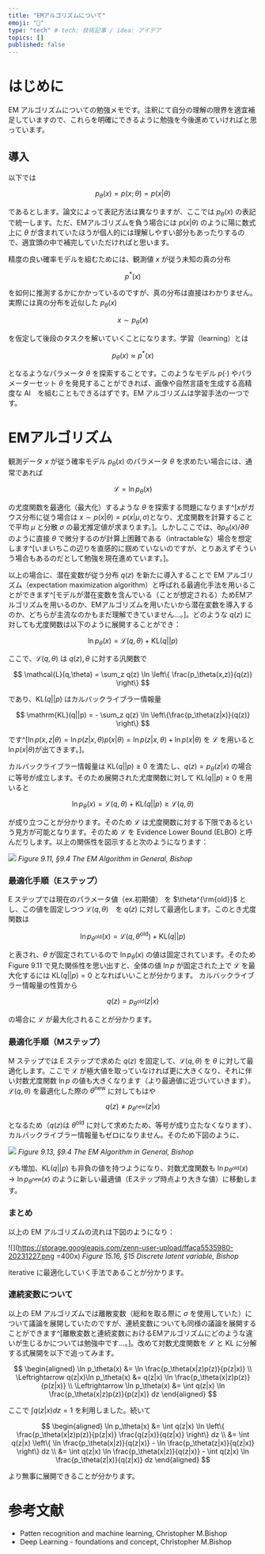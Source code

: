 ```yaml
---
title: "EMアルゴリズムについて"
emoji: "🐡"
type: "tech" # tech: 技術記事 / idea: アイデア
topics: []
published: false
---
```


# はじめに

EM アルゴリズムについての勉強メモです。注釈にて自分の理解の限界を適宜補足していますので、これらを明確にできるように勉強を今後進めていければと思っています。

## 導入

以下では

$$
p_\theta(x) = p(x; \theta) = p(x|\theta)
$$

であるとします。論文によって表記方法は異なりますが、ここでは $p_\theta(x)$ の表記で統一します。ただ、EMアルゴリズムを負う場合には $p(x|\theta)$ のように陽に数式上に $\theta$ が含まれていたほうが個人的には理解しやすい部分もあったりするので、適宜頭の中で補完していただければと思います。

精度の良い確率モデルを組むためには、観測値 $x$ が従う未知の真の分布

$$
p^\ast(x)
$$

を如何に推測するかにかかっているのですが、真の分布は直接はわかりません。実際には真の分布を近似した $p_{\theta}(x)$ 

$$
x \sim p_{\theta}(x)
$$

を仮定して後段のタスクを解いていくことになります。学習（learning）とは

$$
p_{\theta}(x) \approx p^\ast(x)
$$

となるようなパラメータ $\theta$ を探索することです。このようなモデル $p(\cdot)$ やパラメーターセット $\theta$ を発見することができれば、画像や自然言語を生成する高精度な AI　を組むこともできるはずです。EM アルゴリズムは学習手法の一つです。


# EMアルゴリズム

観測データ $x$ が従う確率モデル $p_\theta(x)$ のパラメータ $\theta$ を求めたい場合には、通常であれば

$$
\mathcal{L} = \ln p_\theta(x)
$$

の尤度関数を最適化（最大化）するような $\theta$ を探索する問題になります^[$x$がガウス分布に従う場合は $x \sim p(x|\theta) = p(x|\mu,\sigma)$となり、尤度関数を計算することで平均 $\mu$ と分散 $\sigma$ の最尤推定値が求まります。]。しかしここでは、$\partial p_\theta(x) / \partial \theta$ のように直接 $\theta$ で微分するのが計算上困難である（intractableな）場合を想定します^[いまいちこの辺りを直感的に掴めていないのですが、とりあえずそういう場合もあるのだとして勉強を現在進めています。]。

以上の場合に、潜在変数が従う分布 $q(z)$ を新たに導入することで EM アルゴリズム（expectation maximization algorithm）と呼ばれる最適化手法を用いることができます^[モデルが潜在変数を含んでいる（ことが想定される）ためEMアルゴリズムを用いるのか、EMアルゴリズムを用いたいから潜在変数を導入するのか、どちらが主流なのかもまだ理解できていません...。]。どのような $q(z)$ に対しても尤度関数は以下のように展開することができ：

$$
\ln p_\theta(x) = \mathcal{L}(q,\theta) + \mathrm{KL}(q||p)
$$

ここで、$\mathcal{L}(q,\theta)$ は $q(z), \theta$ に対する汎関数で

$$
\mathcal{L}(q,\theta) = \sum_z q(z) \ln \left\{ \frac{p_\theta(x,z)}{q(z)} \right\}
$$

であり、$\mathrm{KL}(q||p)$ はカルバックライブラー情報量

$$
\mathrm{KL}(q||p) = - \sum_z q(z) \ln \left\{\frac{p_\theta(z|x)}{q(z)} \right\}
$$

です^[$\ln p(x,z|\theta) = \ln p(z|x, \theta)p(x|\theta) = \ln p(z|x, \theta) + \ln p(x|\theta)$ を $\mathcal{L}$ を用いると $\ln p(x|\theta)$が出てきます。]。

カルバックライブラー情報量は $\mathrm{KL}(q||p) \geq 0$ を満たし、$q(z) = p_\theta(z|x)$ の場合に等号が成立します。そのため展開された尤度関数に対して $\mathrm{KL}(q||p) \geq 0$ を用いると

$$
\ln p_\theta(x) = \mathcal{L}(q,\theta) + \mathrm{KL}(q||p) \geq \mathcal{L}(q,\theta) 
$$

が成り立つことが分かります。そのため $\mathcal{L}$ は尤度関数に対する下限であるという見方が可能となります。そのため $\mathcal{L}$ を Evidence Lower Bound (ELBO) と呼んだりします。以上の関係性を図示すると次のようになります：

![](https://storage.googleapis.com/zenn-user-upload/52b24f5339ba-20231227.png)
*Figure 9.11, §9.4 The EM Algorithm in General, Bishop*


### 最適化手順（Eステップ）

E ステップでは現在のパラメータ値（ex.初期値） を $\theta^{\rm{old}}$ とし、この値を固定しつつ $\mathcal{L}(q,\theta)$　を $q(z)$ に対して最適化します。このとき尤度関数は

$$
\ln p_{\theta^{\mathrm{old}}}(x) = \mathcal{L}(q,\theta^{\mathrm{old}}) + \mathrm{KL}(q||p)
$$

と表され、$\theta$ が固定されているので $\ln p_\theta(x)$ の値は固定されています。そのため Figure 9.11 で見た関係性を思い出すと、全体の値 $\ln p$ が固定された上で $\mathcal{L}$ を最大化するには $\mathrm{KL}(q||p)=0$ となればいいことが分かります。 カルバックライブラー情報量の性質から

$$
q(z) = p_{\theta^{\mathrm{old}}}(z|x)
$$

の場合に $\mathcal{L}$ が最大化されることが分かります。


### 最適化手順（Mステップ）

M ステップでは E ステップで求めた $q(z)$ を固定して、$\mathcal{L}(q,\theta)$ を $\theta$ に対して最適化します。ここで $\mathcal{L}$ が極大値を取っていなければ更に大きくなり、それに伴い対数尤度関数 $\ln p$ の値も大きくなります（より最適値に近づいていきます）。$\mathcal{L}(q, \theta)$ を最適化した際の $\theta^{\mathrm{new}}$ に対してもはや

$$
q(z) \neq p_{\theta^{\mathrm{new}}}(z|x)
$$

となるため（$q(z)$は $\theta^{\mathrm{old}}$ に対して求めたため、等号が成り立たなくなります）、カルバックライブラー情報量もゼロになりません。そのため下図のように、


![](https://storage.googleapis.com/zenn-user-upload/fcafb1e45b44-20231227.png)
*Figure 9.13, §9.4 The EM Algorithm in General, Bishop*

$\mathcal{L}$も増加、$\mathrm{KL}(q||p)$ も非負の値を持つようになり、対数尤度関数も $\ln p_{\theta^{\mathrm{old}}}(x) \to \ln p_{\theta^{\mathrm{new}}}(x)$ のように新しい最適値（Eステップ時点より大きな値）に移動します。

### まとめ

以上の EM アルゴリズムの流れは下図のようになり：

![](https://storage.googleapis.com/zenn-user-upload/ffaca5535980-20231227.png =400x)
*Figure 15.16, §15 Discrete latent variable, Bishop*

iterative に最適化していく手法であることが分かります。


### 連続変数について

以上の EM アルゴリズムでは離散変数（総和を取る際に $\sigma$ を使用していた）について議論を展開していたのですが、連続変数についても同様の議論を展開することができます^[離散変数と連続変数におけるEMアルゴリズムにどのような違いが生じるかについては勉強中です...。]。改めて対数尤度関数を $\mathcal{L}$ と KL に分解する式展開を以下で追ってみます。

$$
\begin{aligned}
\ln p_\theta(x) &= \ln \frac{p_\theta(x|z)p(z)}{p(z|x)} \\
\Leftrightarrow q(z|x)\ln p_\theta(x) &= q(z|x) \ln \frac{p_\theta(x|z)p(z)}{p(z|x)} \\
\Leftrightarrow \ln p_\theta(x) &= \int q(z|x) \ln \frac{p_\theta(x|z)p(z)}{p(z|x)} dz
\end{aligned}
$$

ここで $\int q(z|x) dz =1$ を利用しました。続いて

$$
\begin{aligned}
\ln p_\theta(x) &= \int q(z|x) \ln \left\{ \frac{p_\theta(x|z)p(z)}{p(z|x)} \frac{q(z|x)}{q(z|x)} \right\} dz \\
&= \int q(z|x) \left\{ \ln \frac{p_\theta(x|z)}{q(z|x)}  - \ln \frac{p_\theta(z|x)}{q(z|x)} \right\} dz \\
&= \int q(z|x) \ln \frac{p_\theta(x|z)}{q(z|x)} - \int q(z|x) \ln \frac{p_\theta(z|x)}{q(z|x)} dz
\end{aligned}
$$

より無事に展開できることが分かります。





# 参考文献

- Patten recognition and machine learning, Christopher M.Bishop
- Deep Learning - foundations and concept, Christopher M.Bishop